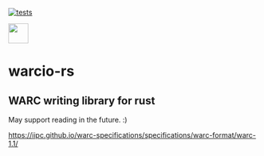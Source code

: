 [![tests](https://github.com/nlevitt/warcio-rs/actions/workflows/rust.yml/badge.svg)](https://github.com/nlevitt/warcio-rs/actions)

<img src="https://foundation.rust-lang.org/img/rust-logo-blk.svg" width="40" height="40"/>

# warcio-rs

## WARC writing library for rust

May support reading in the future. :)

https://iipc.github.io/warc-specifications/specifications/warc-format/warc-1.1/